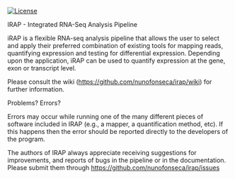 
[![License](http://img.shields.io/badge/license-GPL%203-brightgreen.svg?style=flat)](http://www.gnu.org/licenses/gpl-3.0.html)

IRAP - Integrated RNA-Seq Analysis Pipeline

iRAP is a flexible RNA-seq analysis pipeline that allows the user to
  select and apply their preferred combination of existing tools for
  mapping reads, quantifying expression and testing for differential
  expression. Depending upon the application, iRAP can be used to
  quantify expression at the gene, exon or transcript level.

Please consult the wiki (https://github.com/nunofonseca/irap/wiki) for
further information.


Problems? Errors?

Errors may occur while running one of the many different pieces of
software included in IRAP (e.g., a mapper, a quantification method,
etc). If this happens then the error should be reported directly to
the developers of the program.

The authors of IRAP always appreciate receiving suggestions for
improvements, and reports of bugs in the pipeline or in the
documentation. Please submit them through
https://github.com/nunofonseca/irap/issues


